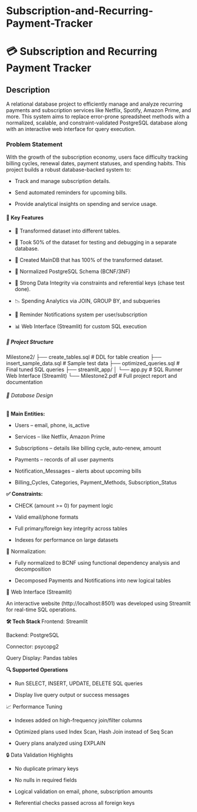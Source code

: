 # Subscription-and-Recurring-Payment-Tracker
<h1>💳 Subscription and Recurring Payment Tracker</h1>

<h2>Description</h2>
A relational database project to efficiently manage and analyze recurring payments and subscription services like Netflix, Spotify, Amazon Prime, and more. This system aims to replace error-prone spreadsheet methods with a normalized, scalable, and constraint-validated PostgreSQL database along with an interactive web interface for query execution.

<h3> Problem Statement</h3>
With the growth of the subscription economy, users face difficulty tracking billing cycles, renewal dates, payment statuses, and spending habits. This project builds a robust database-backed system to:

- Track and manage subscription details.

- Send automated reminders for upcoming bills.

- Provide analytical insights on spending and service usage.

<h4>🧱 Key Features</h4>

- 🔄 Transformed dataset into different tables.
  
- 🔄 Took 50% of the dataset for testing and debugging in a separate database.
  
- 🔄 Created MainDB that has 100% of the transformed dataset.
  
- 🔄 Normalized PostgreSQL Schema (BCNF/3NF)

- 🔐 Strong Data Integrity via constraints and referential keys (chase test done).

- 📉 Spending Analytics via JOIN, GROUP BY, and subqueries

- 📨 Reminder Notifications system per user/subscription

- 📊 Web Interface (Streamlit) for custom SQL execution


<h5>📂 Project Structure </h5>

Milestone2/
├── create_tables.sql            # DDL for table creation
├── insert_sample_data.sql       # Sample test data
├── optimized_queries.sql        # Final tuned SQL queries
├── streamlit_app/
│   └── app.py                   # SQL Runner Web Interface (Streamlit)
└── Milestone2.pdf               # Full project report and documentation


<h6> 🧮 Database Design </h6>
<b>👥 Main Entities:</b>

- Users – email, phone, is_active

- Services – like Netflix, Amazon Prime

- Subscriptions – details like billing cycle, auto-renew, amount

- Payments – records of all user payments

- Notification_Messages – alerts about upcoming bills

- Billing_Cycles, Categories, Payment_Methods, Subscription_Status

<b> ✅ Constraints: </b>
- CHECK (amount >= 0) for payment logic

- Valid email/phone formats

- Full primary/foreign key integrity across tables

- Indexes for performance on large datasets
  
<h7>🔄 Normalization:</h7>

- Fully normalized to BCNF using functional dependency analysis and decomposition

- Decomposed Payments and Notifications into new logical tables
  
<h8> 🚀 Web Interface (Streamlit) </h8>

An interactive website (http://localhost:8501) was developed using Streamlit for real-time SQL operations.

<b> 🛠️ Tech Stack </b>
Frontend: Streamlit

Backend: PostgreSQL

Connector: psycopg2

Query Display: Pandas tables

<b> 🔍 Supported Operations </b>
- Run SELECT, INSERT, UPDATE, DELETE SQL queries

- Display live query output or success messages

<h9>  📈 Performance Tuning </h9>
- Indexes added on high-frequency join/filter columns

- Optimized plans used Index Scan, Hash Join instead of Seq Scan

- Query plans analyzed using EXPLAIN

<h10> 🔒 Data Validation Highlights </h10>
- No duplicate primary keys

- No nulls in required fields

- Logical validation on email, phone, subscription amounts

- Referential checks passed across all foreign keys




